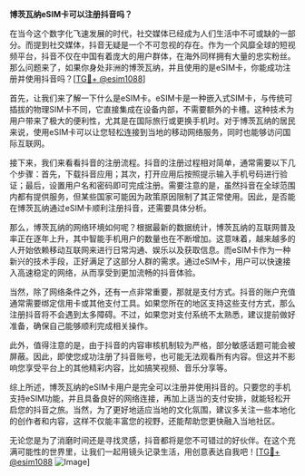 **博茨瓦纳eSIM卡可以注册抖音吗？**

在当今这个数字化飞速发展的时代，社交媒体已经成为人们生活中不可或缺的一部分。而提到社交媒体，抖音无疑是一个不可忽视的存在。作为一个风靡全球的短视频平台，抖音不仅在中国有着庞大的用户群体，在海外同样拥有大量的忠实粉丝。那么问题来了，如果你身处非洲的博茨瓦纳，并且使用的是eSIM卡，你能成功注册并使用抖音吗？[[TG💪+ @esim1088](https://t.me/s/esim1088)]

首先，让我们来了解一下什么是eSIM卡。eSIM卡是一种嵌入式SIM卡，与传统可插拔的物理SIM卡不同，它直接集成在设备内部，不需要额外的卡槽。这种技术为用户带来了极大的便利性，尤其是在国际旅行或更换手机时。对于博茨瓦纳的居民来说，使用eSIM卡可以让您轻松连接到当地的移动网络服务，同时也能够访问国际互联网。

接下来，我们来看看抖音的注册流程。抖音的注册过程相对简单，通常需要以下几个步骤：首先，下载抖音应用；其次，打开应用后按照提示输入手机号码进行验证；最后，设置用户名和密码即可完成注册。需要注意的是，虽然抖音在全球范围内都有提供服务，但某些国家可能因为政策原因限制了其正常使用。因此，是否能在博茨瓦纳通过eSIM卡顺利注册抖音，还需要具体分析。

那么，博茨瓦纳的网络环境如何呢？根据最新的数据统计，博茨瓦纳的互联网普及率正在逐年上升，其中智能手机用户的数量也在不断增加。这意味着，越来越多的人开始依赖移动互联网来进行日常沟通、娱乐以及获取信息。而eSIM卡作为一种新兴的技术手段，正好满足了这部分人群的需求。通过eSIM卡，用户可以快速接入高速稳定的网络，从而享受到更加流畅的抖音体验。

当然，除了网络条件之外，还有一点非常重要，那就是支付方式。抖音的账户充值通常需要绑定信用卡或其他支付工具。如果您所在的地区支持这些支付方式，那么注册抖音将不会遇到太多障碍。不过，如果您对支付系统不太熟悉，建议提前做好准备，确保自己能够顺利完成相关操作。

此外，值得注意的是，由于抖音的内容审核机制较为严格，部分敏感话题可能会被屏蔽。因此，即使您成功注册了抖音账号，也可能无法观看所有内容。但这并不影响您享受平台上的其他精彩内容，比如搞笑视频、音乐分享等。

综上所述，博茨瓦纳的eSIM卡用户是完全可以注册并使用抖音的。只要您的手机支持eSIM功能，并且具备良好的网络连接，再加上适当的支付安排，就能轻松开启您的抖音之旅。当然，为了更好地适应当地的文化氛围，建议多关注一些本地化的创作者和内容，这样不仅能丰富您的视野，还能帮助您更快融入当地社区。

无论您是为了消磨时间还是寻找灵感，抖音都将是您不可错过的好伙伴。在这个充满可能性的世界里，让我们一起用镜头记录生活，用创意表达自我吧！[[TG💪+ @esim1088](https://t.me/s/esim1088) ![Image](https://i.postimg.cc/4NQfJmqS/Snipaste-2025-05-13-00-14-12.png)]